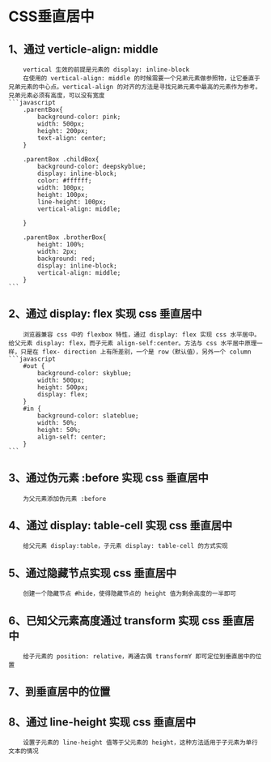 # CSS垂直居中
## 1、通过 verticle-align: middle 
		vertical 生效的前提是元素的 display: inline-block
		在使用的 vertical-align: middle 的时候需要一个兄弟元素做参照物，让它垂直于兄弟元素的中心点。vertical-align 的对齐的方法是寻找兄弟元素中最高的元素作为参考。兄弟元素必须有高度，可以没有宽度
	```javascript
		.parentBox{
            background-color: pink;
            width: 500px;
            height: 200px;
            text-align: center;
        }

        .parentBox .childBox{
            background-color: deepskyblue;
            display: inline-block;
            color: #ffffff;
            width: 100px;
            height: 100px;
            line-height: 100px;
            vertical-align: middle;

        }

        .parentBox .brotherBox{
            height: 100%;
            width: 2px;
            background: red;
            display: inline-block;
            vertical-align: middle;
        }
    ```

## 2、通过 display: flex 实现 css 垂直居中
        浏览器兼容 css 中的 flexbox 特性，通过 display: flex 实现 css 水平居中。给父元素 display: flex，而子元素 align-self:center。方法与 css 水平居中原理一样，只是在 flex- direction 上有所差别，一个是 row（默认值），另外一个 column
    ```javascript
        #out {
            background-color: skyblue;
            width: 500px;
            height: 500px;
            display: flex;
        }
        #in {
            background-color: slateblue;
            width: 50%;
            height: 50%;
            align-self: center;
        }
    ```

## 3、通过伪元素 :before 实现 css 垂直居中
        为父元素添加伪元素 :before
    
## 4、通过 display: table-cell 实现 css 垂直居中
        给父元素 display:table，子元素 display: table-cell 的方式实现

## 5、通过隐藏节点实现 css 垂直居中
        创建一个隐藏节点 #hide，使得隐藏节点的 height 值为剩余高度的一半即可

## 6、已知父元素高度通过 transform 实现 css 垂直居中
        给子元素的 position: relative，再通古偶 transformY 即可定位到垂直居中的位置

## 7、到垂直居中的位置

## 8、通过 line-height 实现 css 垂直居中
        设置子元素的 line-height 值等于父元素的 height，这种方法适用于子元素为单行文本的情况
        